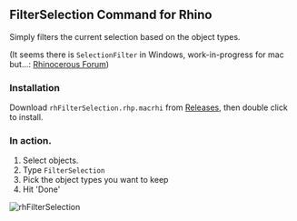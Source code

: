## FilterSelection Command for Rhino

Simply filters the current selection based on the object types.

(It seems there is `SelectionFilter` in Windows, work-in-progress for mac but...: [Rhinocerous Forum](https://discourse.mcneel.com/t/selection-filter-mac/23387/7))

### Installation

Download `rhFilterSelection.rhp.macrhi` from [Releases](https://github.com/mnmly/RhFilterSelection/releases/tag/0.0.1), then double click to install.

### In action.

1. Select objects.
2. Type `FilterSelection`
3. Pick the object types you want to keep
4. Hit 'Done'

![rhFilterSelection](https://user-images.githubusercontent.com/317202/63788007-ace47080-c8ec-11e9-8436-6764e947374c.gif)

